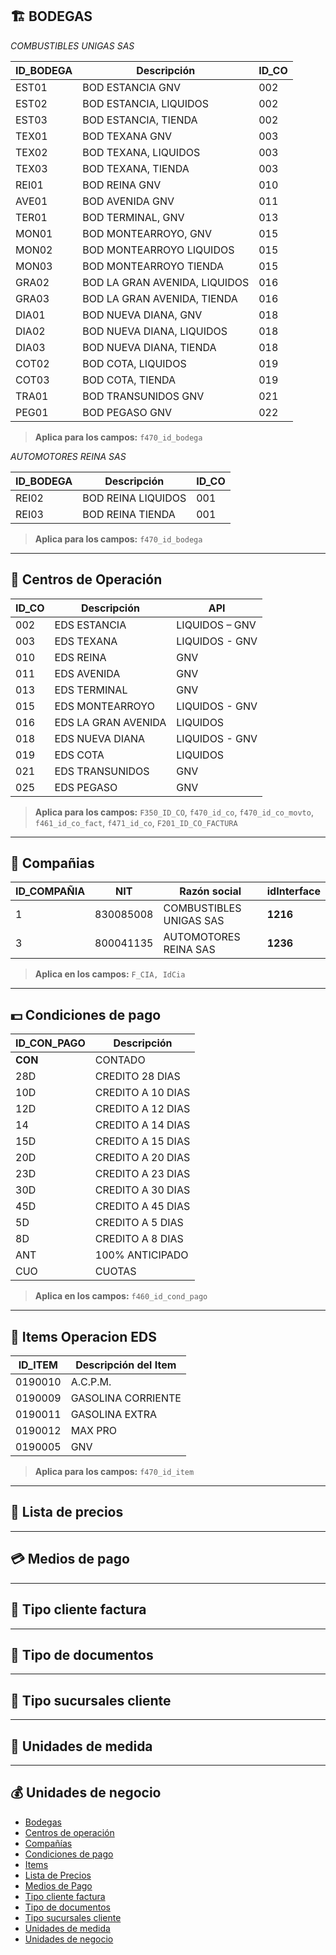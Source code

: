 ## 🏗️ BODEGAS 

*COMBUSTIBLES UNIGAS SAS*

| **ID_BODEGA** | **Descripción**                     | **ID_CO** |
|----------------|-------------------------------------|------------|
| EST01 | BOD ESTANCIA GNV | 002 |
| EST02 | BOD ESTANCIA, LIQUIDOS | 002 |
| EST03 | BOD ESTANCIA, TIENDA | 002 |
| TEX01 | BOD TEXANA GNV | 003 |
| TEX02 | BOD TEXANA, LIQUIDOS | 003 |
| TEX03 | BOD TEXANA, TIENDA | 003 |
| REI01 | BOD REINA GNV | 010 |
| AVE01 | BOD AVENIDA GNV | 011 |
| TER01 | BOD TERMINAL, GNV | 013 |
| MON01 | BOD MONTEARROYO, GNV | 015 |
| MON02 | BOD MONTEARROYO LIQUIDOS | 015 |
| MON03 | BOD MONTEARROYO TIENDA | 015 |
| GRA02 | BOD LA GRAN AVENIDA, LIQUIDOS | 016 |
| GRA03 | BOD LA GRAN AVENIDA, TIENDA | 016 |
| DIA01 | BOD NUEVA DIANA, GNV | 018 |
| DIA02 | BOD NUEVA DIANA, LIQUIDOS | 018 |
| DIA03 | BOD NUEVA DIANA, TIENDA | 018 |
| COT02 | BOD COTA, LIQUIDOS | 019 |
| COT03 | BOD COTA, TIENDA | 019 |
| TRA01 | BOD TRANSUNIDOS GNV | 021 |
| PEG01 | BOD PEGASO GNV | 022 |

> **Aplica para los campos:** `f470_id_bodega`

*AUTOMOTORES REINA SAS*

| **ID_BODEGA** | **Descripción** | **ID_CO** |
|----------------|-------------------------------------|------------|
| REI02 | BOD REINA  LIQUIDOS | 001 |
| REI03 | BOD REINA  TIENDA | 001 |

> **Aplica para los campos:** `f470_id_bodega`
---


## 🏣 Centros de Operación

| **ID_CO** | **Descripción**                     | **API** |
|----------------|-------------------------------------|------------|
| 002 | EDS ESTANCIA | LIQUIDOS – GNV |
| 003 | EDS TEXANA | LIQUIDOS - GNV |
| 010 | EDS REINA | GNV |
| 011 | EDS AVENIDA | GNV |
| 013 | EDS TERMINAL | GNV |
| 015 | EDS MONTEARROYO | LIQUIDOS - GNV |
| 016 | EDS LA GRAN AVENIDA | LIQUIDOS |
| 018 | EDS NUEVA DIANA | LIQUIDOS - GNV |
| 019 | EDS COTA | LIQUIDOS |
| 021 | EDS TRANSUNIDOS | GNV |
| 025 | EDS PEGASO | GNV | 

> **Aplica para los campos:** `F350_ID_CO`, `f470_id_co`, `f470_id_co_movto`, `f461_id_co_fact`,
`f471_id_co`, `F201_ID_CO_FACTURA`
---


## 🏢 Compañias

| **ID_COMPAÑIA** | **NIT** | **Razón social** | **idInterface** |
|----------------|------------|-------------------------------------|------------|
| 1 | 830085008 | COMBUSTIBLES UNIGAS SAS | **1216** |
| 3 | 800041135 | AUTOMOTORES REINA SAS | **1236** |

> **Aplica en los campos:** `F_CIA, IdCia`
---


## 💵 Condiciones de pago

| **ID_CON_PAGO** | **Descripción** |
|------------|-------------------------------------|
| **CON** | CONTADO |
| 28D | CREDITO 28 DIAS |
| 10D | CREDITO A 10 DIAS |
| 12D | CREDITO A 12 DIAS |
| 14 | CREDITO A 14 DIAS |
| 15D | CREDITO A 15 DIAS |
| 20D | CREDITO A 20 DIAS |
| 23D | CREDITO A 23 DIAS |
| 30D | CREDITO A 30 DIAS |
| 45D | CREDITO A 45 DIAS |
| 5D | CREDITO A 5 DIAS |
| 8D | CREDITO A 8 DIAS |
| ANT | 100% ANTICIPADO |
| CUO | CUOTAS |

> **Aplica en los campos:** `f460_id_cond_pago`
---


## 💨 Items Operacion EDS

| **ID_ITEM** | **Descripción del Item** |
|------------|-------------------------------------|
| 0190010 | A.C.P.M. | 
| 0190009 | GASOLINA CORRIENTE |
| 0190011 | GASOLINA EXTRA |
| 0190012 | MAX PRO |
| 0190005 | GNV 

> **Aplica para los campos:** `f470_id_item`
---


## 🎏 Lista de precios

---


## 💳 Medios de pago

---


## 👲 Tipo cliente factura

---


## 📧 Tipo de documentos

---


## 📮 Tipo sucursales cliente

---


## 📲 Unidades de medida

---


## 💰 Unidades de negocio
  - [Bodegas](Consulta/bd.md)
  - [Centros de operación](Consulta/co.md)
  - [Compañías](Consulta/cia.md)
  - [Condiciones de pago](Consulta/cp.md)
  - [Items](Consulta/item.md)
  - [Lista de Precios](Consulta/lp.md)
  - [Medios de Pago](Consulta/mp.md)
  - [Tipo cliente factura](Consulta/tcf.md)
  - [Tipo de documentos](Consulta/td.md)
  - [Tipo sucursales cliente](Consulta/tsc.md)
  - [Unidades de medida](Consulta/um.md)
  - [Unidades de negocio](Consulta/un.md)
